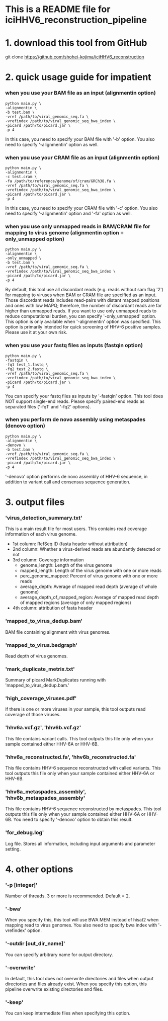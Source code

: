 # This is a README file for iciHHV6_reconstruction_pipeline

# 1. download this tool from GitHub
git clone https://github.com/shohei-kojima/iciHHV6_reconstruction

# 2. quick usage guide for impatient

### when you use your BAM file as an input (alignmentin option)
```
python main.py \
-alignmentin \
-b test.bam \
-vref /path/to/viral_genomic_seq.fa \
-vrefindex /path/to/viral_genomic_seq_bwa_index \
-picard /path/to/picard.jar \
-p 4
```
In this case, you need to specify your BAM file with '-b' option. You also need to specify '-alignmentin' option as well.


### when you use your CRAM file as an input (alignmentin option)
```
python main.py \
-alignmentin \
-c test.cram \
-fa /path/to/reference/genome/of/cram/GRCh38.fa \
-vref /path/to/viral_genomic_seq.fa \
-vrefindex /path/to/viral_genomic_seq_bwa_index \
-picard /path/to/picard.jar \
-p 4
```
In this case, you need to specify your CRAM file with '-c' option. You also need to specify '-alignmentin' option and '-fa' option as well.

### when you use only unmapped reads in BAM/CRAM file for mapping to virus genome (alignmentin option + only_unmapped option)
```
python main.py \
-alignmentin \
-only_unmapped \
-b test.bam \
-vref /path/to/viral_genomic_seq.fa \
-vrefindex /path/to/viral_genomic_seq_bwa_index \
-picard /path/to/picard.jar \
-p 4
```
By default, this tool use all discordant reads (e.g. reads without sam flag '2') for mapping to viruses when BAM or CRAM file are specified as an input. Those discordant reads includes read-pairs with distant mapped positions and ones with low MAPQ; therefore, the number of discordant reads are far higher than unmapped reads. If you want to use only unmapped reads to reduce computational burden, you can specify '-only_unmapped' option. This option is only available when '-alignmentin' option was specified. This option is primarily intended for quick screening of HHV-6 positive samples. Please use it at your own risk.

### when you use your fastq files as inputs (fastqin option)
```
python main.py \
-fastqin \
-fq1 test_1.fastq \
-fq2 test_2.fastq \
-vref /path/to/viral_genomic_seq.fa \
-vrefindex /path/to/viral_genomic_seq_bwa_index \
-picard /path/to/picard.jar \
-p 4
```
You can specify your fastq files as inputs by '-fastqin' option. This tool does NOT support single-end reads. Please specify paired-end reads as separated files ('-fq1' and '-fq2' options).

### when you perform de novo assembly using metaspades (denovo option)
```
python main.py \
-alignmentin \
-denovo \
-b test.bam \
-vref /path/to/viral_genomic_seq.fa \
-vrefindex /path/to/viral_genomic_seq_bwa_index \
-picard /path/to/picard.jar \
-p 4
```
'-denovo' option performs de novo assembly of HHV-6 sequence, in addition to variant call and consensus sequence generation. 


# 3. output files
### 'virus_detection_summary.txt'
This is a main result file for most users. This contains read coverage information of each virus genome.

- 1st column: RefSeq ID (fasta header without attribution)
- 2nd column: Whether a virus-derived reads are abundantly detected or not
- 3rd column: Coverage information
    - genome_length: Length of the virus genome
    - mapped_length: Length of the virus genome with one or more reads
    - perc_genome_mapped: Percent of virus genome with one or more reads
    - average_depth: Average of mapped read depth (average of whole genome)
    - average_depth_of_mapped_region: Average of mapped read depth of mapped regions (average of only mapped regions)
- 4th column: attribution of fasta header

### 'mapped_to_virus_dedup.bam'
BAM file containing alignment with virus genomes.

### 'mapped_to_virus.bedgraph'
Read depth of virus genomes.

### 'mark_duplicate_metrix.txt'
Summary of picard MarkDuplicates running with 'mapped_to_virus_dedup.bam.'

### 'high_coverage_viruses.pdf'
If there is one or more viruses in your sample, this tool outputs read coverage of those viruses.

### 'hhv6a.vcf.gz', 'hhv6b.vcf.gz'
This file contains variant calls. This tool outputs this file only when your sample contained either HHV-6A or HHV-6B.

### 'hhv6a_reconstructed.fa', 'hhv6b_reconstructed.fa'
This file contains HHV-6 sequence reconstructed with called variants. This tool outputs this file only when your sample contained either HHV-6A or HHV-6B.

### 'hhv6a_metaspades_assembly', 'hhv6b_metaspades_assembly'
This file contains HHV-6 sequence reconstructed by metaspades. This tool outputs this file only when your sample contained either HHV-6A or HHV-6B. You need to specify '-denovo' option to obtain this result.

### 'for_debug.log'
Log file. Stores all information, including input arguments and parameter setting.


# 4. other options
### '-p [integer]'
Number of threads. 3 or more is recommended. Default = 2.

### '-bwa'
When you specify this, this tool will use BWA MEM instead of hisat2 when mapping read to virus genomes. You also need to specify bwa index with '-vrefindex' option.

### '-outdir [out_dir_name]'
You can specify arbitrary name for output directory.

### '-overwrite'
In default, this tool does not overwrite directories and files when output directories and files already exist. When you specify this option, this pipeline overwrite existing directories and files.

### '-keep'
You can keep intermediate files when specifying this option.
